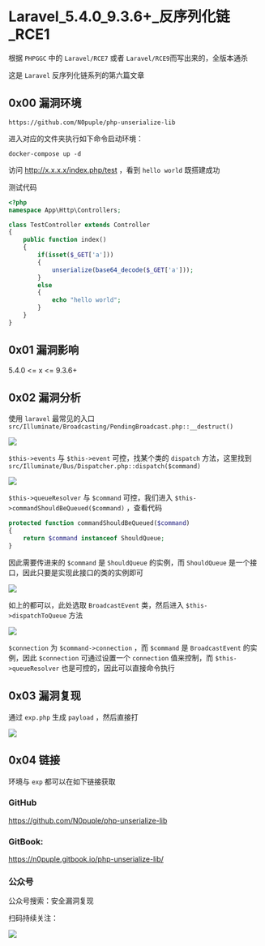 # Laravel_5.4.0_9.3.6+\_反序列化链_RCE1

根据 `PHPGGC` 中的 `Laravel/RCE7` 或者 `Laravel/RCE9`而写出来的，全版本通杀

这是 `Laravel` 反序列化链系列的第六篇文章

## 0x00 漏洞环境

```
https://github.com/N0puple/php-unserialize-lib
```

进入对应的文件夹执行如下命令启动环境：

```
docker-compose up -d
```

访问 http://x.x.x.x/index.php/test ，看到 `hello world` 既搭建成功

测试代码

```php
<?php
namespace App\Http\Controllers;

class TestController extends Controller
{
	public function index()
	{
		if(isset($_GET['a']))
		{
			unserialize(base64_decode($_GET['a']));
		}
		else
		{
			echo "hello world";
		}
	}
}
```

## 0x01 漏洞影响

5.4.0 <= x <= 9.3.6+

## 0x02 漏洞分析

使用 `laravel` 最常见的入口 `src/Illuminate/Broadcasting/PendingBroadcast.php::__destruct()` 

![](https://gitee.com/N0puple/picgo/raw/master/img/20220904144627.png)

`$this->events` 与 `$this->event` 可控，找某个类的 `dispatch` 方法，这里找到 `src/Illuminate/Bus/Dispatcher.php::dispatch($command)` 

![](https://gitee.com/N0puple/picgo/raw/master/img/20220905205855.png)

`$this->queueResolver` 与 `$command` 可控，我们进入 `$this->commandShouldBeQueued($command)` ，查看代码

```php
protected function commandShouldBeQueued($command)
{
    return $command instanceof ShouldQueue;
}
```

因此需要传进来的 `$command` 是 `ShouldQueue` 的实例，而 `ShouldQueue` 是一个接口，因此只要是实现此接口的类的实例即可

 ![](https://gitee.com/N0puple/picgo/raw/master/img/20220905211326.png)

如上的都可以，此处选取 `BroadcastEvent`  类，然后进入 `$this->dispatchToQueue` 方法

![](https://gitee.com/N0puple/picgo/raw/master/img/20220905224039.png)

`$connection` 为 `$command->connection` ，而 `$command` 是 `BroadcastEvent` 的实例，因此 `$connection` 可通过设置一个 `connection` 值来控制，而 `$this->queueResolver` 也是可控的，因此可以直接命令执行

## 0x03 漏洞复现

通过 `exp.php` 生成 `payload` ，然后直接打

![](https://gitee.com/N0puple/picgo/raw/master/img/20220904151025.png)



## 0x04 链接

环境与 `exp` 都可以在如下链接获取

### GitHub

https://github.com/N0puple/php-unserialize-lib

### GitBook:

https://n0puple.gitbook.io/php-unserialize-lib/

### 公众号

公众号搜索：安全漏洞复现

扫码持续关注：

![](https://gitee.com/N0puple/picgo/raw/master/img/qrcode_for_gh_a41358b842dd_430.jpg)

